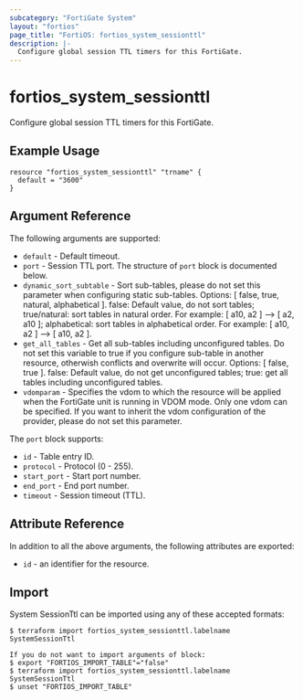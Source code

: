 ```yaml
---
subcategory: "FortiGate System"
layout: "fortios"
page_title: "FortiOS: fortios_system_sessionttl"
description: |-
  Configure global session TTL timers for this FortiGate.
---
```


# fortios_system_sessionttl
Configure global session TTL timers for this FortiGate.

## Example Usage

```hcl
resource "fortios_system_sessionttl" "trname" {
  default = "3600"
}
```

## Argument Reference

The following arguments are supported:

* `default` - Default timeout.
* `port` - Session TTL port. The structure of `port` block is documented below.
* `dynamic_sort_subtable` - Sort sub-tables, please do not set this parameter when configuring static sub-tables. Options: [ false, true, natural, alphabetical ]. false: Default value, do not sort tables; true/natural: sort tables in natural order. For example: [ a10, a2 ] --> [ a2, a10 ]; alphabetical: sort tables in alphabetical order. For example: [ a10, a2 ] --> [ a10, a2 ].
* `get_all_tables` - Get all sub-tables including unconfigured tables. Do not set this variable to true if you configure sub-table in another resource, otherwish conflicts and overwrite will occur. Options: [ false, true ]. false: Default value, do not get unconfigured tables; true: get all tables including unconfigured tables. 
* `vdomparam` - Specifies the vdom to which the resource will be applied when the FortiGate unit is running in VDOM mode. Only one vdom can be specified. If you want to inherit the vdom configuration of the provider, please do not set this parameter.

The `port` block supports:

* `id` - Table entry ID.
* `protocol` - Protocol (0 - 255).
* `start_port` - Start port number.
* `end_port` - End port number.
* `timeout` - Session timeout (TTL).


## Attribute Reference

In addition to all the above arguments, the following attributes are exported:
* `id` - an identifier for the resource.

## Import

System SessionTtl can be imported using any of these accepted formats:
```
$ terraform import fortios_system_sessionttl.labelname SystemSessionTtl

If you do not want to import arguments of block:
$ export "FORTIOS_IMPORT_TABLE"="false"
$ terraform import fortios_system_sessionttl.labelname SystemSessionTtl
$ unset "FORTIOS_IMPORT_TABLE"
```
